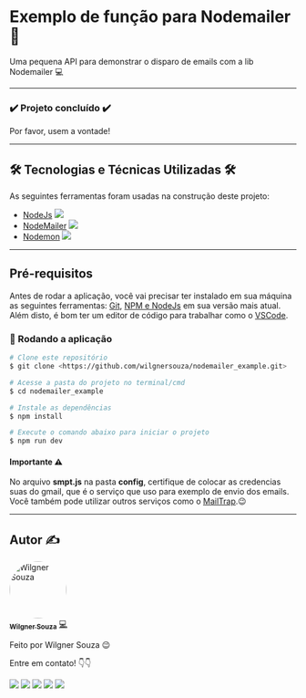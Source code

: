 # Exemplo de função para Nodemailer  📩
Uma pequena API para demonstrar o disparo de emails com a lib Nodemailer 💻

---

### :heavy_check_mark: Projeto concluído :heavy_check_mark:

<p> Por favor, usem a vontade! <p>

---

## 🛠 Tecnologias e Técnicas Utilizadas 🛠

As seguintes ferramentas foram usadas na construção deste projeto:

- [NodeJs](https://nodejs.org/en/) ![](https://img.shields.io/badge/--FAFAFF.svg?style=flat&logoColor=339933&logo=node.js)
- [NodeMailer](https://nodemailer.com/about/) ![](https://img.shields.io/badge/--339933.svg?style=flat&logoColor=FAFAFF&logo=node.js)
- [Nodemon](https://www.npmjs.com/package/nodemon) ![](https://img.shields.io/badge/--339933.svg?style=flat&logoColor=0D0D0D&logo=nodemon)

---

## Pré-requisitos

Antes de rodar a aplicação, você vai precisar ter instalado em sua máquina as seguintes ferramentas:
[Git](https://git-scm.com), [NPM e NodeJs](https://nodejs.org/en/) em sua versão mais atual. 
Além disto, é bom ter um editor de código para trabalhar como o [VSCode](https://code.visualstudio.com/).

### 🎲 Rodando a aplicação

```bash
# Clone este repositório
$ git clone <https://github.com/wilgnersouza/nodemailer_example.git>

# Acesse a pasta do projeto no terminal/cmd
$ cd nodemailer_example

# Instale as dependências
$ npm install

# Execute o comando abaixo para iniciar o projeto
$ npm run dev

```
#### Importante ⚠️
No arquivo **smpt.js** na pasta **config**, certifique de colocar as credencias suas do gmail, que é o serviço que uso para exemplo de envio dos emails. 
Você também pode utilizar outros serviços como o [MailTrap](https://mailtrap.io/).😉
  
---

## Autor ✍

<a href="https://www.linkedin.com/in/wilgner-souza-stw97/">
 <img style="border-radius: 50%;" src="https://avatars.githubusercontent.com/wilgnersouza" width="100px;" alt="Wilgner Souza"/>
 <br />
 <sub><b>Wilgner Souza</b></sub></a> <a href="https://www.linkedin.com/in/wilgner-souza-stw97/" title="Linkedin Wilgner">💻</a>

Feito por Wilgner Souza 😉 </br>

Entre em contato! 👇👇 </br>

<div>
  <a href="https://www.facebook.com/wilgner.souza.stw" target="_blank"><img src="https://img.shields.io/badge/Facebook-1877F2?style=for-the-badge&logo=facebook&logoColor=white" target="_blank"></a>
  <a href="https://www.instagram.com/showtimewill97/" target="_blank"><img src="https://img.shields.io/badge/-Instagram-b80750?style=for-the-badge&logo=instagram&logoColor=white" target="_blank"></a>
  <a href = "mailto:wilgner.showtime@gmail.com"><img src="https://img.shields.io/badge/-Gmail-e83f25?style=for-the-badge&logo=gmail&logoColor=white" target="_blank"></a>
  <a href="https://www.linkedin.com/in/wilgner-souza-stw97/" target="_blank"><img src="https://img.shields.io/badge/-LinkedIn-0a66c2?style=for-the-badge&logo=linkedin&logoColor=white" target="_blank"></a> 
    <a href="https://api.whatsapp.com/send?phone=5592992806495" target="_blank"><img src="https://img.shields.io/badge/WhatsApp-0aad47?style=for-the-badge&logo=whatsapp&logoColor=white" target="_blank"></a> 
</div>
